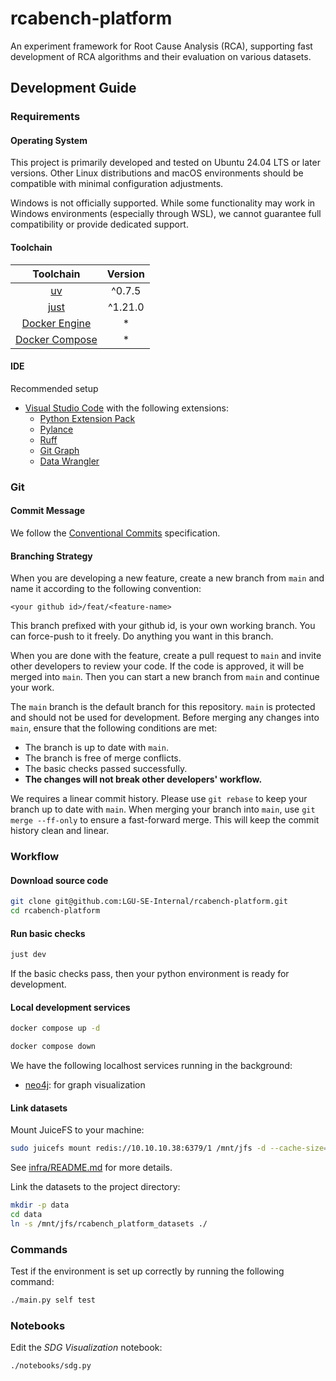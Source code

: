 # rcabench-platform

An experiment framework for Root Cause Analysis (RCA), supporting fast development of RCA algorithms and their evaluation on various datasets.

## Development Guide

### Requirements

#### Operating System

This project is primarily developed and tested on Ubuntu 24.04 LTS or later versions. Other Linux distributions and macOS environments should be compatible with minimal configuration adjustments.

Windows is not officially supported. While some functionality may work in Windows environments (especially through WSL), we cannot guarantee full compatibility or provide dedicated support.

#### Toolchain

|                     Toolchain                      | Version |
| :------------------------------------------------: | :-----: |
|          [uv](https://docs.astral.sh/uv)           | ^0.7.5  |
|       [just](https://github.com/casey/just)        | ^1.21.0 |
|  [Docker Engine](https://docs.docker.com/engine/)  |    *    |
| [Docker Compose](https://docs.docker.com/compose/) |    *    |

#### IDE

Recommended setup

+ [Visual Studio Code](https://code.visualstudio.com/) with the following extensions:
    + [Python Extension Pack](https://marketplace.visualstudio.com/items?itemName=donjayamanne.python-extension-pack)
    + [Pylance](https://marketplace.visualstudio.com/items?itemName=ms-python.vscode-pylance)
    + [Ruff](https://marketplace.visualstudio.com/items?itemName=charliermarsh.ruff)
    + [Git Graph](https://marketplace.visualstudio.com/items?itemName=mhutchie.git-graph)
    + [Data Wrangler](https://marketplace.visualstudio.com/items?itemName=ms-toolsai.datawrangler)

### Git

#### Commit Message

We follow the [Conventional Commits](https://www.conventionalcommits.org/en/v1.0.0/) specification.

#### Branching Strategy

When you are developing a new feature, create a new branch from `main` and name it according to the following convention:

```
<your github id>/feat/<feature-name>
```

This branch prefixed with your github id, is your own working branch. You can force-push to it freely. Do anything you want in this branch. 

When you are done with the feature, create a pull request to `main` and invite other developers to review your code. If the code is approved, it will be merged into `main`. Then you can start a new branch from `main` and continue your work.

The `main` branch is the default branch for this repository. `main` is protected and should not be used for development. Before merging any changes into `main`, ensure that the following conditions are met:
+ The branch is up to date with `main`.
+ The branch is free of merge conflicts.
+ The basic checks passed successfully.
+ **The changes will not break other developers' workflow.**

We requires a linear commit history. Please use `git rebase` to keep your branch up to date with `main`. When merging your branch into `main`, use `git merge --ff-only` to ensure a fast-forward merge. This will keep the commit history clean and linear.

### Workflow

#### Download source code

```bash
git clone git@github.com:LGU-SE-Internal/rcabench-platform.git
cd rcabench-platform
```

#### Run basic checks

```bash
just dev
```

If the basic checks pass, then your python environment is ready for development.

#### Local development services

```bash
docker compose up -d
```

```bash
docker compose down
```

We have the following localhost services running in the background:
+ [neo4j](https://neo4j.com/): for graph visualization

#### Link datasets

Mount JuiceFS to your machine:

```bash
sudo juicefs mount redis://10.10.10.38:6379/1 /mnt/jfs -d --cache-size=1024
```

See [infra/README.md](infra/README.md) for more details.

Link the datasets to the project directory:

```bash
mkdir -p data
cd data
ln -s /mnt/jfs/rcabench_platform_datasets ./
```

### Commands

Test if the environment is set up correctly by running the following command:

```bash
./main.py self test
```

### Notebooks

Edit the *SDG Visualization* notebook:

```bash
./notebooks/sdg.py
```
